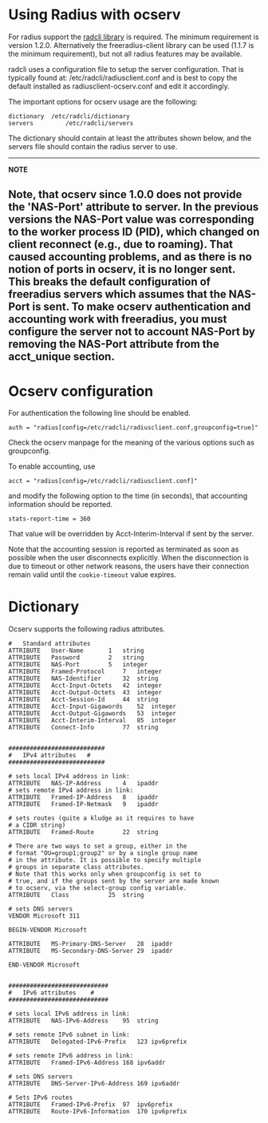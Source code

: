 Using Radius with ocserv
========================

For radius support the [radcli library](http://radcli.github.io/radcli/)
is required. The minimum requirement is version 1.2.0. Alternatively
the freeradius-client library can be used (1.1.7 is the minimum
requirement), but not all radius features may be available.

radcli uses a configuration file to setup the
server configuration. That is typically found at:
/etc/radcli/radiusclient.conf
and is best to copy the default installed as radiusclient-ocserv.conf
and edit it accordingly.

The important options for ocserv usage are the following:
```
dictionary 	/etc/radcli/dictionary
servers         /etc/radcli/servers
```

The dictionary should contain at least the attributes shown below,
and the servers file should contain the radius server to use.

---
**NOTE**

Note, that ocserv since 1.0.0 does not provide the 'NAS-Port' attribute
to server. In the previous versions the NAS-Port value was corresponding
to the worker process ID (PID), which changed on client reconnect (e.g.,
due to roaming). That caused accounting problems, and as there is no
notion of ports in ocserv, it is no longer sent.
This breaks the default configuration of freeradius servers which
assumes that the NAS-Port is sent. To make ocserv authentication
and accounting work with freeradius, you must configure the server
not to account NAS-Port by removing the NAS-Port attribute from the
acct_unique section.
---

Ocserv configuration
====================

For authentication the following line should be enabled.
```
auth = "radius[config=/etc/radcli/radiusclient.conf,groupconfig=true]"
```

Check the ocserv manpage for the meaning of the various options
such as groupconfig.

To enable accounting, use
```
acct = "radius[config=/etc/radcli/radiusclient.conf]"
```

and modify the following option to the time (in
seconds), that accounting information should be reported.
```
stats-report-time = 360
```

That value will be overridden by Acct-Interim-Interval if sent
by the server.

Note that the accounting session is reported as terminated as soon as
possible when the user disconnects explicitly. When the disconnection
is due to timeout or other network reasons, the users have their connection
remain valid until the `cookie-timeout` value expires.


Dictionary
==========

Ocserv supports the following radius attributes.

```
#	Standard attributes
ATTRIBUTE	User-Name		1	string
ATTRIBUTE	Password		2	string
ATTRIBUTE	NAS-Port		5	integer
ATTRIBUTE	Framed-Protocol		7	integer
ATTRIBUTE	NAS-Identifier		32	string
ATTRIBUTE	Acct-Input-Octets	42	integer
ATTRIBUTE	Acct-Output-Octets	43	integer
ATTRIBUTE	Acct-Session-Id		44	string
ATTRIBUTE	Acct-Input-Gigawords	52	integer
ATTRIBUTE	Acct-Output-Gigawords	53	integer
ATTRIBUTE	Acct-Interim-Interval	85	integer
ATTRIBUTE	Connect-Info		77	string


###########################
#	IPv4 attributes   #
###########################

# sets local IPv4 address in link:
ATTRIBUTE	NAS-IP-Address		4	ipaddr
# sets remote IPv4 address in link:
ATTRIBUTE	Framed-IP-Address	8	ipaddr
ATTRIBUTE	Framed-IP-Netmask	9	ipaddr

# sets routes (quite a kludge as it requires to have
# a CIDR string)
ATTRIBUTE	Framed-Route		22	string

# There are two ways to set a group, either in the
# format "OU=group1;group2" or by a single group name
# in the attribute. It is possible to specify multiple
# groups in separate class attributes.
# Note that this works only when groupconfig is set to
# true, and if the groups sent by the server are made known
# to ocserv, via the select-group config variable.
ATTRIBUTE	Class			25	string

# sets DNS servers
VENDOR Microsoft 311

BEGIN-VENDOR Microsoft

ATTRIBUTE	MS-Primary-DNS-Server 	28 	ipaddr
ATTRIBUTE 	MS-Secondary-DNS-Server 29 	ipaddr

END-VENDOR Microsoft


############################
#	IPv6 attributes    #
############################

# sets local IPv6 address in link:
ATTRIBUTE	NAS-IPv6-Address	95	string

# sets remote IPv6 subnet in link:
ATTRIBUTE	Delegated-IPv6-Prefix	123	ipv6prefix

# sets remote IPv6 address in link:
ATTRIBUTE	Framed-IPv6-Address	168	ipv6addr

# sets DNS servers
ATTRIBUTE	DNS-Server-IPv6-Address	169	ipv6addr

# Sets IPv6 routes
ATTRIBUTE	Framed-IPv6-Prefix	97	ipv6prefix
ATTRIBUTE	Route-IPv6-Information	170	ipv6prefix
```
